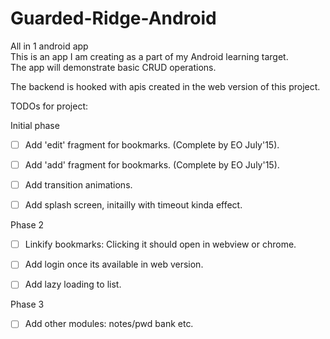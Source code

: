# Guarded-Ridge-Android
All in 1 android app    
This is an app I am creating as a part of my Android learning target.    
The app will demonstrate basic CRUD operations.    
     
The backend is hooked with apis created in the web version of this project.   

TODOs for project: 

Initial phase
- [ ] Add 'edit' fragment for bookmarks. (Complete by EO July'15).
- [ ] Add 'add' fragment for bookmarks. (Complete by EO July'15).
- [ ] Add transition animations.
- [ ] Add splash screen, initailly with timeout kinda effect.


Phase 2 
- [ ] Linkify bookmarks: Clicking it should open in webview or chrome.
- [ ] Add login once its available in web version.
- [ ] Add lazy loading to list.


Phase 3 
- [ ] Add other modules: notes/pwd bank etc.
